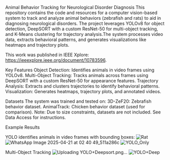 Animal Behavior Tracking for Neurological Disorder Diagnosis
This repository contains the code and resources for a computer vision-based system to track and analyze animal behaviors (zebrafish and rats) to aid in diagnosing neurological disorders.
The project leverages YOLOv8 for object detection, DeepSORT with a custom ResNet-50 for multi-object tracking, and K-Means clustering for trajectory analysis.The system processes video data, extracts behavioral patterns, and generates visualizations like heatmaps and trajectory plots.

This work was published in IEEE Xplore: https://ieeexplore.ieee.org/document/10783596.

Key Features
Object Detection: Identifies animals in video frames using YOLOv8.
Multi-Object Tracking: Tracks animals across frames using DeepSORT with a custom ResNet-50 for appearance features.
Trajectory Analysis: Extracts and clusters trajectories to identify behavioral patterns.
Visualization: Generates heatmaps, trajectory plots, and annotated videos.

Datasets
The system was trained and tested on:
3D-ZeF20: Zebrafish behavior dataset.
AnimalTrack: Chicken behavior dataset (used for comparison). Note: Due to size constraints, datasets are not included. See Data Access for instructions.

Example Results

YOLO identifies animals in video frames with bounding boxes:
![Rat](https://github.com/user-attachments/assets/0d636430-c6c9-4a78-9c2e-66ad1b415fa6)
![WhatsApp Image 2025-04-21 at 02 40 49_511a286c](https://github.com/user-attachments/assets/70d4f6e4-dd8c-4fbe-ad96-3596ee1b500e)
![YOLO_Only](https://github.com/user-attachments/assets/9a6855ef-5cc8-4743-bb6f-7355fccf863f)

Multi-Object Tracking
![Uploading YOLO+Deepsort.png…]()
![YOLO+Deep](https://github.com/user-attachments/assets/e71d1652-1ab4-43db-a5f5-ae542c40aed5)


